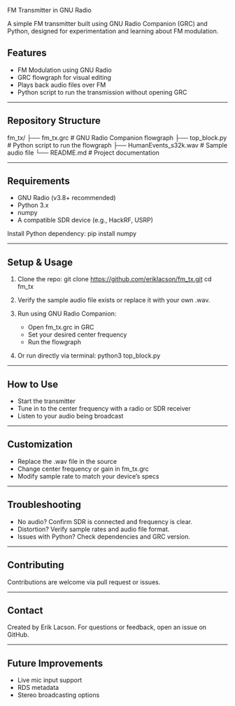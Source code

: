 FM Transmitter in GNU Radio

A simple FM transmitter built using GNU Radio Companion (GRC) and Python, designed for experimentation and learning about FM modulation.

## Features

- FM Modulation using GNU Radio
- GRC flowgraph for visual editing
- Plays back audio files over FM
- Python script to run the transmission without opening GRC

---

## Repository Structure

fm_tx/
├── fm_tx.grc                # GNU Radio Companion flowgraph
├── top_block.py             # Python script to run the flowgraph
├── HumanEvents_s32k.wav     # Sample audio file
└── README.md                # Project documentation

---

## Requirements

- GNU Radio (v3.8+ recommended)
- Python 3.x
- numpy
- A compatible SDR device (e.g., HackRF, USRP)

Install Python dependency:
pip install numpy

---

## Setup & Usage

1. Clone the repo:
   git clone https://github.com/eriklacson/fm_tx.git
   cd fm_tx

2. Verify the sample audio file exists or replace it with your own .wav.

3. Run using GNU Radio Companion:
   - Open fm_tx.grc in GRC
   - Set your desired center frequency
   - Run the flowgraph

4. Or run directly via terminal:
   python3 top_block.py

---

## How to Use

- Start the transmitter
- Tune in to the center frequency with a radio or SDR receiver
- Listen to your audio being broadcast

---

## Customization

- Replace the .wav file in the source
- Change center frequency or gain in fm_tx.grc
- Modify sample rate to match your device’s specs

---

## Troubleshooting

- No audio? Confirm SDR is connected and frequency is clear.
- Distortion? Verify sample rates and audio file format.
- Issues with Python? Check dependencies and GRC version.

---

## Contributing

Contributions are welcome via pull request or issues.

---

## Contact

Created by Erik Lacson. For questions or feedback, open an issue on GitHub.

---

## Future Improvements

- Live mic input support
- RDS metadata
- Stereo broadcasting options
